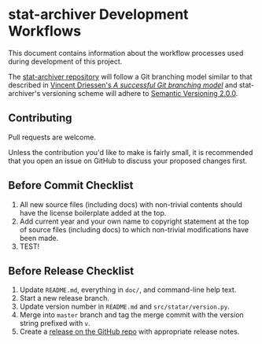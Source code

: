 <!--
License for stat-archiver, originally found here:
https://github.com/parkerhoyes/stat-archiver

Copyright (C) 2019 Parker Hoyes <contact@parkerhoyes.com>

This software is provided "as-is", without any express or implied warranty. In
no event will the authors be held liable for any damages arising from the use of
this software.

Permission is granted to anyone to use this software for any purpose, including
commercial applications, and to alter it and redistribute it freely, subject to
the following restrictions:

1. The origin of this software must not be misrepresented; you must not claim
   that you wrote the original software. If you use this software in a product,
   an acknowledgment in the product documentation would be appreciated but is
   not required.
2. Altered source versions must be plainly marked as such, and must not be
   misrepresented as being the original software.
3. This notice may not be removed or altered from any source distribution.
-->

# stat-archiver Development Workflows

This document contains information about the workflow processes used during
development of this project.

The [stat-archiver repository](https://github.com/parkerhoyes/stat-archiver)
will follow a Git branching model similar to that described in [Vincent
Driessen's *A successful Git branching
model*](http://nvie.com/posts/a-successful-git-branching-model/) and
stat-archiver's versioning scheme will adhere to [Semantic Versioning
2.0.0](http://semver.org/).

## Contributing

Pull requests are welcome.

Unless the contribution you'd like to make is fairly small, it is recommended
that you open an issue on GitHub to discuss your proposed changes first.

## Before Commit Checklist

1. All new source files (including docs) with non-trivial contents should have
   the license boilerplate added at the top.
2. Add current year and your own name to copyright statement at the top of
   source files (including docs) to which non-trivial modifications have been
   made.
3. TEST!

## Before Release Checklist

1. Update `README.md`, everything in `doc/`, and command-line help text.
2. Start a new release branch.
3. Update version number in `README.md` and `src/statar/version.py`.
4. Merge into `master` branch and tag the merge commit with the version string
   prefixed with `v`.
5. Create a [release on the GitHub
   repo](https://github.com/parkerhoyes/stat-archiver/releases) with appropriate
   release notes.
